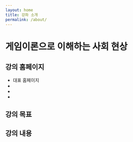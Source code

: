 ```yaml
---
layout: home
title: 강좌 소개
permalink: /about/
---
```


# 게임이론으로 이해하는 사회 현상

## 강의 홈페이지

- 대표 홈페이지
-
- 
- 



## 강의 목표



## 강의 내용
